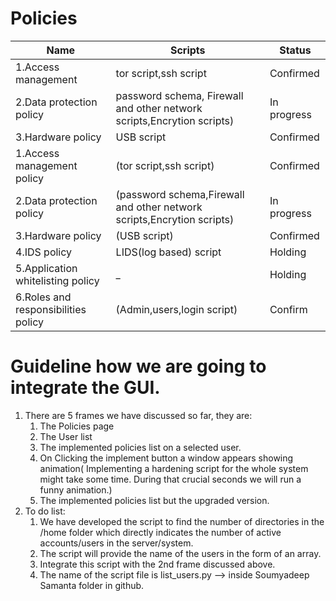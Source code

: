 # Policies
Name | Scripts | Status
-----|---------|--------
1.Access management | tor script,ssh script | Confirmed
2.Data protection policy | password schema, Firewall and other network scripts,Encrytion scripts) | In progress
3.Hardware policy | USB script | Confirmed
1.Access management policy | (tor script,ssh script) | Confirmed
2.Data protection policy | (password schema,Firewall and other network scripts,Encrytion scripts) | In progress
3.Hardware policy | (USB script) | Confirmed
4.IDS policy | LIDS(log based) script | Holding
5.Application whitelisting policy | _ | Holding
6.Roles and responsibilities policy | (Admin,users,login script) | Confirm


# Guideline how we are going to integrate the GUI.
1. There are 5 frames we have discussed so far, they are:
    1. The Policies page
    2. The User list
    3. The implemented policies list on a selected user.
    4. On Clicking the implement button a window appears showing animation( Implementing a hardening script for the whole system might take some time. During that crucial seconds we will run a funny animation.)
    5. The implemented policies list but the upgraded version.
2. To do list:
   1. We have developed the script to find the number of directories in the /home folder which directly indicates the number of active accounts/users in the server/system.
   2. The script will provide the name of the users in the form of an array.
   3. Integrate this script with the 2nd frame discussed above.
   4. The name of the script file is list_users.py --> inside Soumyadeep Samanta folder in github.
